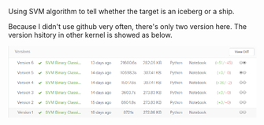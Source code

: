 Using SVM algorithm to tell whether the target is an iceberg or a ship.

Because I didn't use github very often, there's only two version here. The version hsitory in other kernel is showed as below.

![My image](https://github.com/lllmonster/helloworld/raw/master/history.png)
